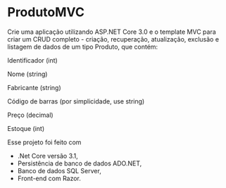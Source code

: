 # ProdutoMVC

Crie uma aplicação utilizando ASP.NET Core 3.0 e o template MVC para criar um CRUD completo - criação, recuperação, atualização, exclusão e listagem de dados de um tipo Produto, que contém:


Identificador (int)

Nome (string)

Fabricante (string)

Código de barras (por simplicidade, use string)

Preço (decimal)

Estoque (int)


Esse projeto foi feito com 
- .Net Core versão 3.1,
- Persistência de banco de dados ADO.NET,
- Banco de dados SQL Server,
- Front-end com Razor.


